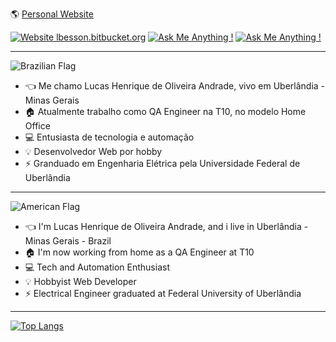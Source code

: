 🌎 [Personal Website](https://lucasandrade.xyz)

[![Website lbesson.bitbucket.org](https://img.shields.io/badge/Medium-12100E?style=for-the-badge&logo=medium&logoColor=white)](https://lucashdoa.medium.com)
[![Ask Me Anything !](https://img.shields.io/badge/LinkedIn-0077B5?style=for-the-badge&logo=linkedin&logoColor=white)](https://www.linkedin.com/in/lucashdoa/)
[![Ask Me Anything !](https://img.shields.io/badge/dev.to-0A0A0A?style=for-the-badge&logo=dev-dot-to&logoColor=white)](https://dev.to/lucashdoa)

---

![Brazilian Flag](https://images.emojiterra.com/google/android-marshmallow/128px/1f1e7-1f1f7.png)

-  :point_left: Me chamo Lucas Henrique de Oliveira Andrade, vivo em Uberlândia - Minas Gerais
-  :house: Atualmente trabalho como QA Engineer na T10, no modelo Home Office
-  :computer: Entusiasta de tecnologia e automação
-  :bulb: Desenvolvedor Web por hobby
-  :zap: Granduado em Engenharia Elétrica pela Universidade Federal de Uberlândia

---

![American Flag](https://images.vexels.com/media/users/3/194472/isolated/lists/ce9112ed4e58188d1b7d8ff34cd852c3-patriotic-american-flag-element.png)

-  :point_left: I'm Lucas Henrique de Oliveira Andrade, and i live in Uberlândia - Minas Gerais - Brazil
-  :house: I'm now working from home as a QA Engineer at T10
-  :computer: Tech and Automation Enthusiast
-  :bulb: Hobbyist Web Developer
-  :zap: Electrical Engineer graduated at Federal University of Uberlândia

---

[![Top Langs](https://github-readme-stats.vercel.app/api/top-langs/?username=lucashdoa&layout=compact)](https://github.com/anuraghazra/github-readme-stats)

